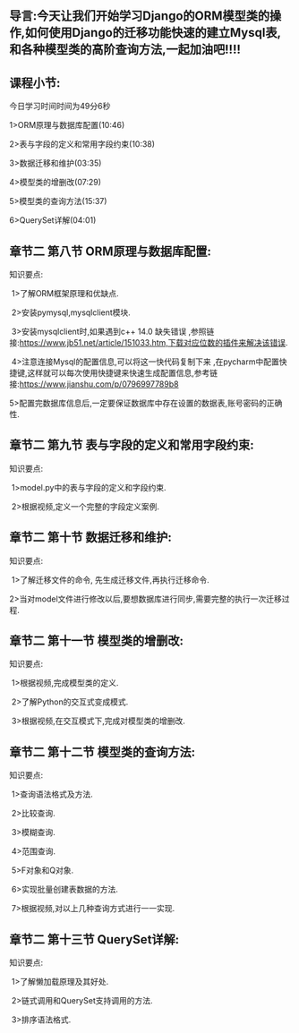 ## 导言:今天让我们开始学习Django的ORM模型类的操作,如何使用Django的迁移功能快速的建立Mysql表,和各种模型类的高阶查询方法,一起加油吧!!!!

## 课程小节:  

今日学习时间时间为49分6秒

1>ORM原理与数据库配置(10:46)

2>表与字段的定义和常用字段约束(10:38)

3>数据迁移和维护(03:35)

4>模型类的增删改(07:29)

5>模型类的查询方法(15:37)

6>QuerySet详解(04:01)

## 章节二  第八节 ORM原理与数据库配置:
   知识要点:

​        1>了解ORM框架原理和优缺点.

​        2>安装pymysql,mysqlclient模块.

​        3>安装mysqlclient时,如果遇到c++  14.0 缺失错误 ,参照链接:https://www.jb51.net/article/151033.htm,下载对应位数的插件来解决该错误.

​        4>注意连接Mysql的配置信息,可以将这一快代码复制下来 ,在pycharm中配置快捷键,这样就可以每次使用快捷键来快速生成配置信息,参考链接:https://www.jianshu.com/p/0796997789b8

​        5>配置完数据库信息后,一定要保证数据库中存在设置的数据表,账号密码的正确性.

## 章节二  第九节 表与字段的定义和常用字段约束:
   知识要点:

​        1>model.py中的表与字段的定义和字段约束.

​        2>根据视频,定义一个完整的字段定义案例.

## 章节二  第十节 数据迁移和维护:
   知识要点:

​        1>了解迁移文件的命令, 先生成迁移文件,再执行迁移命令.

​        2>当对model文件进行修改以后,要想数据库进行同步,需要完整的执行一次迁移过程.

## 章节二  第十一节 模型类的增删改:
   知识要点:

​        1>根据视频,完成模型类的定义.

​        2>了解Python的交互式变成模式.

​        3>根据视频,在交互模式下,完成对模型类的增删改.

## 章节二  第十二节 模型类的查询方法:
   知识要点:

​        1>查询语法格式及方法.

​        2>比较查询.

​        3>模糊查询.

​        4>范围查询.

​        5>F对象和Q对象.

​        6>实现批量创建表数据的方法.

​        7>根据视频,对以上几种查询方式进行一一实现.

## 章节二  第十三节 QuerySet详解:
   知识要点:

​        1>了解懒加载原理及其好处.

​        2>链式调用和QuerySet支持调用的方法.

​        3>排序语法格式.
